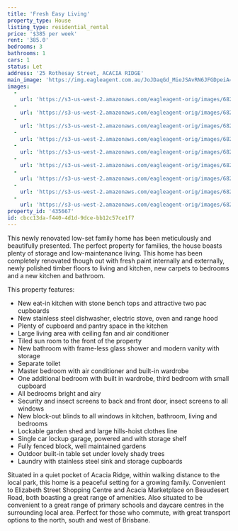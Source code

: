```yaml
---
title: 'Fresh Easy Living'
property_type: House
listing_type: residential_rental
price: '$385 per week'
rent: '385.0'
bedrooms: 3
bathrooms: 1
cars: 1
status: Let
address: '25 Rothesay Street, ACACIA RIDGE'
main_image: 'https://img.eagleagent.com.au/JoJDaqGd_MieJSAvRN6JFGDpeiA=/1280x854/smart/https://s3-us-west-2.amazonaws.com/eagleagent-orig/images/6826580/418638270-image-M.jpg'
images:
  -
    url: 'https://s3-us-west-2.amazonaws.com/eagleagent-orig/images/6826588/418638270-image-H.jpg'
  -
    url: 'https://s3-us-west-2.amazonaws.com/eagleagent-orig/images/6826587/418638270-image-G.jpg'
  -
    url: 'https://s3-us-west-2.amazonaws.com/eagleagent-orig/images/6826586/418638270-image-F.jpg'
  -
    url: 'https://s3-us-west-2.amazonaws.com/eagleagent-orig/images/6826585/418638270-image-E.jpg'
  -
    url: 'https://s3-us-west-2.amazonaws.com/eagleagent-orig/images/6826584/418638270-image-D.jpg'
  -
    url: 'https://s3-us-west-2.amazonaws.com/eagleagent-orig/images/6826583/418638270-image-C.jpg'
  -
    url: 'https://s3-us-west-2.amazonaws.com/eagleagent-orig/images/6826582/418638270-image-B.jpg'
  -
    url: 'https://s3-us-west-2.amazonaws.com/eagleagent-orig/images/6826581/418638270-image-A.jpg'
  -
    url: 'https://s3-us-west-2.amazonaws.com/eagleagent-orig/images/6826580/418638270-image-M.jpg'
property_id: '435667'
id: cbcc13da-f440-4d1d-9dce-bb12c57ce1f7
---
```

This newly renovated low-set family home has been meticulously and beautifully presented. The perfect property for families, the house boasts plenty of storage and low-maintenance living. This home has been completely renovated though out with fresh paint internally and externally, newly polished timber floors to living and kitchen, new carpets to bedrooms and a new kitchen and bathroom.

This property features:

*  New eat-in kitchen with stone bench tops and attractive two pac cupboards
*  New stainless steel dishwasher, electric stove, oven and range hood
*  Plenty of cupboard and pantry space in the kitchen
*  Large living area with ceiling fan and air conditioner
*  Tiled sun room to the front of the property
*  New bathroom with frame-less glass shower and modern vanity with storage
*  Separate toilet
*  Master bedroom with air conditioner and built-in wardrobe
*  One additional bedroom with built in wardrobe, third bedroom with small cupboard
*  All bedrooms bright and airy
*  Security and insect screens to back and front door, insect screens to all windows
*  New block-out blinds to all windows in kitchen, bathroom, living and bedrooms
*  Lockable garden shed and large hills-hoist clothes line
*  Single car lockup garage, powered and with storage shelf
*  Fully fenced block, well maintained gardens
*  Outdoor built-in table set under lovely shady trees
*  Laundry with stainless steel sink and storage cupboards

Situated in a quiet pocket of Acacia Ridge, within walking distance to the local park, this home is a peaceful setting for a growing family. Convenient to Elizabeth Street Shopping Centre and Acacia Marketplace on Beaudesert Road, both boasting a great range of amenities. Also situated to be convenient to a great range of primary schools and daycare centres in the surrounding local area. Perfect for those who commute, with great transport options to the north, south and west of Brisbane.